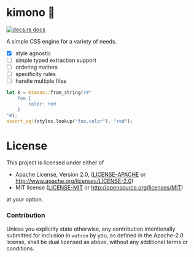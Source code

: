 # kimono :kimono: 

<a href="https://docs.rs/kimono"><img src="https://img.shields.io/badge/docs-latest-blue.svg?style=flat-square" alt="docs.rs docs" /></a>

A simple CSS engine for a variety of needs.

- [x] style agnostic 
- [ ] simple typed extraction support
- [ ] ordering matters
- [ ] specificity rules
- [ ] handle multiple files

```rust
let k = Kimono::from_string(r#"
    foo {
        color: red
    }
"#);
assert_eq!(styles.lookup("foo.color"), "red");
```

# License

This project is licensed under either of

 * Apache License, Version 2.0, ([LICENSE-APACHE](LICENSE-APACHE) or
   http://www.apache.org/licenses/LICENSE-2.0)
 * MIT license ([LICENSE-MIT](LICENSE-MIT) or
   http://opensource.org/licenses/MIT)

at your option.

### Contribution

Unless you explicitly state otherwise, any contribution intentionally submitted
for inclusion in `watson` by you, as defined in the Apache-2.0 license, shall be
dual licensed as above, without any additional terms or conditions.
